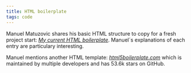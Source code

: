 ```yaml
---
title: HTML boilerplate
tags: code
---
```

Manuel Matuzovic shares his basic HTML structure to copy for a fresh project start: [<cite>My current HTML boilerplate</cite>](https://www.matuzo.at/blog/html-boilerplate/). Manuel´s explanations of each entry are particulary interesting. 

Manuel mentions another HTML template: [<cite>html5boilerplate.com</cite>](https://html5boilerplate.com) which is maintained by multiple developers and has 53.6k stars on GitHub.